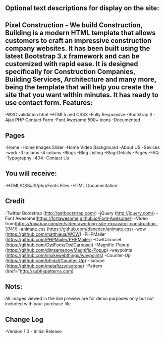 Optional text descriptions for display on the site:
-----------------------------------------------------------

Pixel Construction - We build Construction, Building is a modern HTML template that allows customers to craft an impressive construction company websites. It has been built using the latest Bootstrap 3.x framework and can be customized with rapid ease. 
It is designed specifically for Construction Companies, Building Services, Architecture and many more, being the template that  will help you create the site that you want within minutes. It has ready to use contact form.
Features:
----------------------------------------------------------------
-W3C validation html
-HTML5 and CSS3	
-Fully Responsive
-Bootstrap 3
-Ajax PHP Contact Form
-Font Awesome 500+ icons
-Documented

Pages
---------------------------------------------------------------- 
-Home
  -Home Images Slider
  -Home Video Background
-About US
-Sevices
-work
  -3 colums
  -4 colums
-Blogs
  -Blog Listing
  -Blog-Details
-Pages
  -FAQ
  -Typography
  -404
-Contact Us

You will receive:
-------------------------------------------------------------------

-HTML/CSS/JS/php/Fonts Files
-HTML Documentation

Credit
--------------------------------------------------------------------

-Twitter Bootstrap (http://getbootstrap.com/)
-jQuery (http://jquery.com/)
-Font Awesome(https://fortawesome.github.io/Font-Awesome/)
-Video from(https://pixabay.com/en/videos/working-site-excavator-construction-3741/)
-animate.css (https://github.com/daneden/animate.css)
-wow (https://github.com/matthieua/WOW)
-PHPMailer (https://github.com/PHPMailer/PHPMailer)
-OwlCarousel (https://github.com/OwlFonk/OwlCarousel)
-Magnific-Popup (https://github.com/dimsemenov/Magnific-Popup)
-waypoints (https://github.com/imakewebthings/waypoints)
-Counter-Up (https://github.com/bfintal/Counter-Up)
-Isotope (https://github.com/metafizzy/isotope)
-Pattern (href="http://subtlepatterns.com)



Nots:
-------------------------------------------------------------------

All images viewed in the live preview are for demo purposes only but not included with your purchase file.

Change Log
-------------------------------------------------------------------

-Version 1.0 - Initial Release


